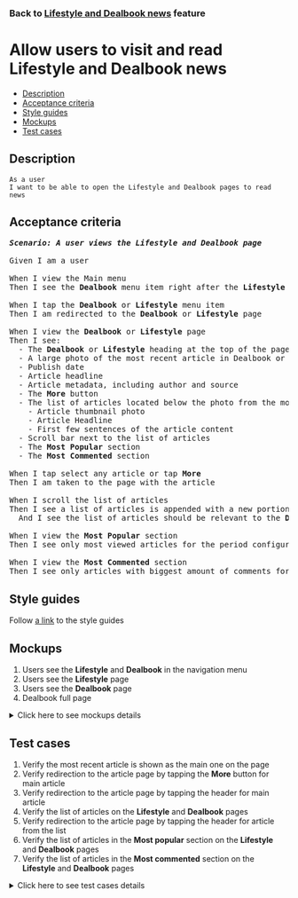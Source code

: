 ### Back to [Lifestyle and Dealbook news](../../README.md) feature

# Allow users to visit and read Lifestyle and Dealbook news

- [Description](#description)
- [Acceptance criteria](#acceptance-criteria)
- [Style guides](#style-guides)
- [Mockups](#mockups)
- [Test cases](#test-cases)

## Description

    As a user
    I want to be able to open the Lifestyle and Dealbook pages to read news

## Acceptance criteria

<pre>
<b><i>Scenario: A user views the Lifestyle and Dealbook page</i></b>

Given I am a user

When I view the Main menu
Then I see the <b>Dealbook</b> menu item right after the <b>Lifestyle</b> menu item

When I tap the <b>Dealbook</b> or <b>Lifestyle</b> menu item
Then I am redirected to the <b>Dealbook</b> or <b>Lifestyle</b> page

When I view the <b>Dealbook</b> or <b>Lifestyle</b> page
Then I see:
  - The <b>Dealbook</b> or <b>Lifestyle</b> heading at the top of the page
  - A large photo of the most recent article in Dealbook or Lifestyle
  - Publish date
  - Article headline
  - Article metadata, including author and source
  - The <b>More</b> button
  - The list of articles located below the photo from the most recent articles including:
    - Article thumbnail photo
    - Article Headline
    - First few sentences of the article content
  - Scroll bar next to the list of articles
  - The <b>Most Popular</b> section
  - The <b>Most Commented</b> section

When I tap select any article or tap <b>More</b>
Then I am taken to the page with the article

When I scroll the list of articles
Then I see a list of articles is appended with a new portion of articles
  And I see the list of articles should be relevant to the <b>Dealbook</b> or <b>Lifestyle</b> topics

When I view the <b>Most Popular</b> section
Then I see only most viewed articles for the period configured by admin from <b>Dealbook</b> or <b>Lifestyle</b>

When I view the <b>Most Commented</b> section
Then I see only articles with biggest amount of comments for the period configured by admin from <b>Dealbook</b> or <b>Lifestyle</b>
</pre>

## Style guides

Follow [a link](https://www.figma.com/proto/0zkkf5WC77OSpvyD6YXpFE/Style-guides?page-id=0%3A1&node-id=19%3A5368&viewport=266%2C48%2C0.54&scaling=min-zoom&starting-point-node-id=19%3A5368) to the style guides

## Mockups

1. Users see the <b>Lifestyle</b> and <b>Dealbook</b> in the navigation menu
2. Users see the <b>Lifestyle</b> page
3. Users see the <b>Dealbook</b> page
4. Dealbook full page

<details>
  <summary>Click here to see mockups details</summary>

**1. Users see the Lifestyle and Dealbook in the navigation menu:**

![Users see the Lifestyle and Dealbook in the navigation menu](/sports_hub_portal/mobile_application_features/lifestyle_dealbook_news/images/application_navigation_menu.png)

**2. Users see the Lifestyle page:**

![Users see the Lifestyle page](/sports_hub_portal/mobile_application_features/lifestyle_dealbook_news/images/application_lifestyle_page.png)

**3. Users see the Dealbook page:**

![Users see the Dealbook page](/sports_hub_portal/mobile_application_features/lifestyle_dealbook_news/images/application_dealbook_page.png)

**4. Dealbook full page:**

![Dealbook full page](/sports_hub_portal/mobile_application_features/lifestyle_dealbook_news/images/dealbook_news_list.png)

</details>

## Test cases

1. Verify the most recent article is shown as the main one on the page
2. Verify redirection to the article page by tapping the <b>More</b> button for main article
3. Verify redirection to the article page by tapping the header for main article
4. Verify the list of articles on the <b>Lifestyle</b> and <b>Dealbook</b> pages
5. Verify redirection to the article page by tapping the header for article from the list
6. Verify the list of articles in the <b>Most popular</b> section on the <b>Lifestyle</b> and <b>Dealbook</b> pages
7. Verify the list of articles in the <b>Most commented</b> section on the <b>Lifestyle</b> and <b>Dealbook</b> pages

<details>
  <summary>Click here to see test cases details</summary>

### **#1. Verify the most recent article is shown as the main one on the page**

|Preconditions|Steps|Expected result
--------------|-----|----------
|- The user is on the <b>Lifestyle</b> and <b>Dealbook</b> page|1) Examine the main article on the page|1) The main article is the most recent article from the <b>Lifestyle</b> and <b>Dealbook</b> page. It is shown as large photo with:</br>- Publish date</br>- Article headline</br>- Article metadata, including author and source</br>- The <b>More</b> button|

### **#2. Verify redirection to the article page by tapping the More button for main article**

|Preconditions|Steps|Expected result
--------------|-----|----------
|- The user is on the <b>Lifestyle</b> and <b>Dealbook</b> page|1) Tap the <b>More</b> button for the main article|1) The user is redirected to the appropriate article page|

### **#3. Verify redirection to the article page by tapping the header for main article**

|Preconditions|Steps|Expected result
--------------|-----|----------
|- The user is on the <b>Lifestyle</b> and <b>Dealbook</b> page|1) Tap the header for the main article|1) The user is redirected to the appropriate article page|

### **#4. Verify the list of articles on the Lifestyle and Dealbook pages**

|Preconditions|Steps|Expected result
--------------|-----|----------
|- The user is on the <b>Lifestyle</b> and <b>Dealbook</b> page|1) Examine the list of articles|1) The list of articles is formed according to the <b>Lifestyle</b> and <b>Dealbook</b>|

### **#5. Verify redirection to the article page by tapping the header for article from the list**

|Preconditions|Steps|Expected result
--------------|-----|----------
|- The user is on the <b>Lifestyle</b> and <b>Dealbook</b> page|1) Tap the header for any article from the list|1) The user is redirected to the appropriate article page|

### **#6. Verify the list of articles in the Most popular section on the Lifestyle and Dealbook pages**

|Preconditions|Steps|Expected result
--------------|-----|----------
|- The user is on the <b>Lifestyle</b> and <b>Dealbook</b> page|1) Examine the list of articles in the <b>Most popular</b> section|1) The list of most viewed articles is formed according to the <b>Lifestyle</b> and <b>Dealbook</b> and for the period configured by admin in the <b>Most popular</b> section|

### **#7. Verify the list of articles in the Most commented section on the Lifestyle and Dealbook pages**

|Preconditions|Steps|Expected result
--------------|-----|----------
|- The user is on the <b>Lifestyle</b> and <b>Dealbook</b> page|1) Examine the list of articles in the <b>Most commented</b> section|1) The list of most commented articles is formed according to the <b>Lifestyle</b> and <b>Dealbook</b> and for the period configured by admin in the <b>Most commented</b> section|
</details>
